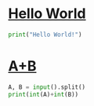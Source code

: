 # [Hello World](https://www.acmicpc.net/problem/2557)

```python
print("Hello World!")
```

# [A+B](https://www.acmicpc.net/problem/1000)

```python
A, B = input().split()
print(int(A)+int(B))
```
